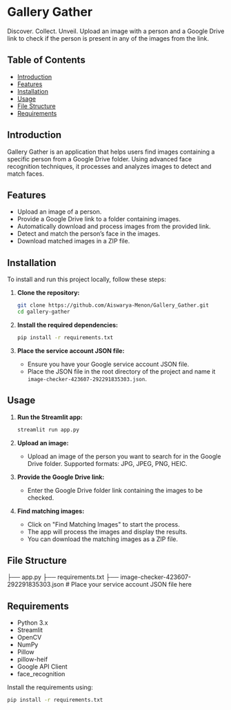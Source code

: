 # Gallery Gather

Discover. Collect. Unveil. Upload an image with a person and a Google Drive link to check if the person is present in any of the images from the link.

## Table of Contents

- [Introduction](#introduction)
- [Features](#features)
- [Installation](#installation)
- [Usage](#usage)
- [File Structure](#file-structure)
- [Requirements](#requirements)

## Introduction

Gallery Gather is an application that helps users find images containing a specific person from a Google Drive folder. Using advanced face recognition techniques, it processes and analyzes images to detect and match faces.

## Features

- Upload an image of a person.
- Provide a Google Drive link to a folder containing images.
- Automatically download and process images from the provided link.
- Detect and match the person’s face in the images.
- Download matched images in a ZIP file.

## Installation

To install and run this project locally, follow these steps:

1. **Clone the repository:**
    ```sh
    git clone https://github.com/Aiswarya-Menon/Gallery_Gather.git
    cd gallery-gather
    ```

2. **Install the required dependencies:**
    ```sh
    pip install -r requirements.txt
    ```

3. **Place the service account JSON file:**
   - Ensure you have your Google service account JSON file.
   - Place the JSON file in the root directory of the project and name it `image-checker-423607-292291835303.json`.

## Usage

1. **Run the Streamlit app:**
    ```sh
    streamlit run app.py
    ```

2. **Upload an image:**
   - Upload an image of the person you want to search for in the Google Drive folder. Supported formats: JPG, JPEG, PNG, HEIC.

3. **Provide the Google Drive link:**
   - Enter the Google Drive folder link containing the images to be checked.

4. **Find matching images:**
   - Click on "Find Matching Images" to start the process.
   - The app will process the images and display the results.
   - You can download the matching images as a ZIP file.

## File Structure
├── app.py
├── requirements.txt
├── image-checker-423607-292291835303.json # Place your service account JSON file here


## Requirements

- Python 3.x
- Streamlit
- OpenCV
- NumPy
- Pillow
- pillow-heif
- Google API Client
- face_recognition

Install the requirements using:
```sh
pip install -r requirements.txt

